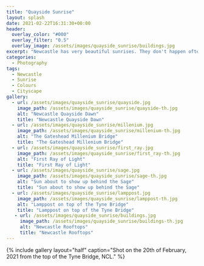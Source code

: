 ```yaml
---
title: "Quayside Sunrise"
layout: splash
date: 2021-02-22T16:31:30+00:00
header:
  overlay_color: "#000"
  overlay_filter: "0.5"
  overlay_image: /assets/images/quayside_sunrise/buildings.jpg
excerpt: "Newcastle has very beautiful sunrises. They don't happen often (the purple ones are particularly rare), but when they do, it is a spectacle to behold. Luckily, NCL's northern latitude means that, at least during the winter, the sunrise occurs quite late, making it easier to get out of bed in time!"
categories:
  - Photography
tags:
  - Newcastle
  - Sunrise
  - Colours
  - Cityscape
gallery:
  - url: /assets/images/quayside_sunrise/quayside.jpg
    image_path: /assets/images/quayside_sunrise/quayside-th.jpg
    alt: "Newcastle Quayside Dawn"
    title: "Newcastle Quayside Dawn"
  - url: /assets/images/quayside_sunrise/millenium.jpg
    image_path: /assets/images/quayside_sunrise/millenium-th.jpg
    alt: "The Gateshead Millenium Bridge"
    title: "The Gateshead Millenium Bridge"
  - url: /assets/images/quayside_sunrise/first_ray.jpg
    image_path: /assets/images/quayside_sunrise/first_ray-th.jpg
    alt: "First Ray of Light"
    title: "First Ray of Light"
  - url: /assets/images/quayside_sunrise/sage.jpg
    image_path: /assets/images/quayside_sunrise/sage-th.jpg
    alt: "Sun about to show up behind the Sage"
    title: "Sun about to show up behind the Sage"
  - url: /assets/images/quayside_sunrise/lamppost.jpg
    image_path: /assets/images/quayside_sunrise/lamppost-th.jpg
    alt: "Lamppost on top of the Tyne Bridge"
    title: "Lamppost on top of the Tyne Bridge"
   - url: /assets/images/quayside_sunrise/buildings.jpg
     image_path: /assets/images/quayside_sunrise/buildings-th.jpg
     alt: "Newcastle Rooftops"
     title: "Newcastle Rooftops"
---
```


{% include gallery layout="half" caption="Shot on the 20th of February, 2021 from the top of the Tyne Bridge, NCL." %}
